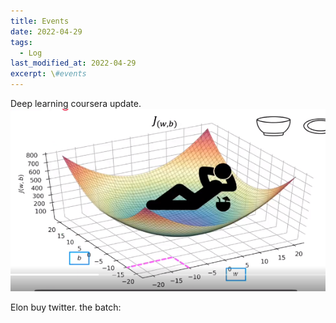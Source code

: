 ```yaml
---
title: Events
date: 2022-04-29
tags:
  - Log
last_modified_at: 2022-04-29
excerpt: \#events 
---
```


Deep learning coursera update.
![](../../../../assets/images/other/gd-coursera.png)

Elon buy twitter.
the batch: 